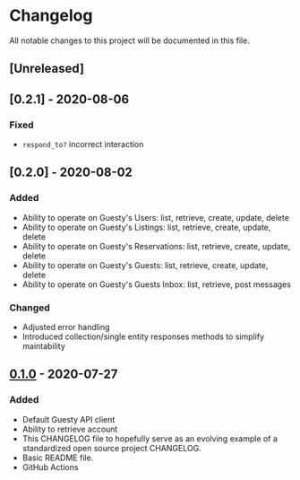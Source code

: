 # Changelog

All notable changes to this project will be documented in this file.

## [Unreleased]

## [0.2.1] - 2020-08-06

### Fixed

- `respond_to?` incorrect interaction

## [0.2.0] - 2020-08-02

### Added

- Ability to operate on Guesty's Users: list, retrieve, create, update, delete
- Ability to operate on Guesty's Listings: list, retrieve, create, update, delete
- Ability to operate on Guesty's Reservations: list, retrieve, create, update, delete
- Ability to operate on Guesty's Guests: list, retrieve, create, update, delete
- Ability to operate on Guesty's Guests Inbox: list, retrieve, post messages

### Changed

- Adjusted error handling
- Introduced collection/single entity responses methods to simplify maintability

## [0.1.0] - 2020-07-27

### Added

- Default Guesty API client
- Ability to retrieve account
- This CHANGELOG file to hopefully serve as an evolving example of a
  standardized open source project CHANGELOG.
- Basic README file.
- GitHub Actions

[0.1.0]: https://github.com/mihilbabin/guesty_api/releases/tag/v0.1.0
